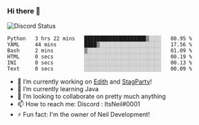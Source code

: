 ### Hi there 👋

![Discord Status](https://discord.c99.nl/widget/theme-1/702385226407608341.png)

<!--START_SECTION:waka-->

```text
Python   3 hrs 22 mins   ████████████████████▒░░░░   80.95 %
YAML     44 mins         ████▒░░░░░░░░░░░░░░░░░░░░   17.56 %
Bash     2 mins          ▒░░░░░░░░░░░░░░░░░░░░░░░░   01.09 %
HTML     0 secs          ░░░░░░░░░░░░░░░░░░░░░░░░░   00.19 %
INI      0 secs          ░░░░░░░░░░░░░░░░░░░░░░░░░   00.13 %
Text     0 secs          ░░░░░░░░░░░░░░░░░░░░░░░░░   00.09 %
```

<!--END_SECTION:waka-->
- 🔭 I’m currently working on [Edith](https://github.com/NeilDevelopment/Edith) and [StagParty](https://github.com/StagParty)!
- 🌱 I’m currently learning Java
- 👯 I’m looking to collaborate on pretty much anything
- 📫 How to reach me: Discord : ItsNeil#0001
- ⚡ Fun fact: I'm the owner of Neil Development!
